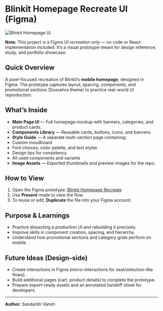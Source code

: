 # Blinkit Homepage Recreate UI (Figma)


![Blinkit Homepage UI](Home%20Page%20Recreated.png)


**Note:** This project is a *Figma UI recreation only* — no code or React implementation included. It’s a visual prototype meant for design reference, study, and portfolio showcase.


## Quick Overview
A pixel-focused recreation of Blinkit’s **mobile homepage**, designed in Figma. The prototype captures layout, spacing, components, and promotional sections (Dussehra theme) to practice real-world UI reproduction.


## What’s Inside
- **Main Page UI** — Full homepage mockup with banners, categories, and product cards.
- **Components Library** — Reusable cards, buttons, icons, and banners.
- **Style Guide** — A separate multi-section page containing:
- Custom moodboard
- Font choices, color palette, and text styles
- Design tips for consistency
- All used components and variants
- **Image Assets** — Exported thumbnails and preview images for the repo.


## How to View
1. Open the Figma prototype: [Blinkit Homepage Recreate](https://www.figma.com/design/tOQ2ZNPhVoZBHnDcabCdgS/Blinkit-Homepage-Recreate?node-id=0-1&t=Zn4JnsK5VTj4olWw-1)
2. Use **Present** mode to view the flow.
3. To reuse or edit, **Duplicate** the file into your Figma account.


## Purpose & Learnings
- Practice dissecting a production UI and rebuilding it precisely.
- Improve skills in component creation, spacing, and hierarchy.
- Understand how promotional sections and category grids perform on mobile.


## Future Ideas (Design-side)
- Create interactions in Figma (micro-interactions for seat/selection-like flows).
- Build additional pages (cart, product details) to complete the prototype.
- Prepare export-ready assets and an annotated handoff sheet for developers.


---


**Author:** Sandarbh Vansh